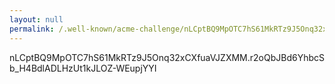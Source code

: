 ```yaml
---
layout: null
permalink: /.well-known/acme-challenge/nLCptBQ9MpOTC7hS61MkRTz9J5Onq32xCXfuaVJZXMM
---
```


nLCptBQ9MpOTC7hS61MkRTz9J5Onq32xCXfuaVJZXMM.r2oQbJBd6YhbcSb_H4BdlADLHzUt1kJLOZ-WEupjYYI
